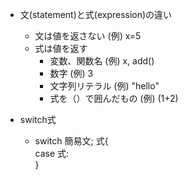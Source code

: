 - 文(statement)と式(expression)の違い
  - 文は値を返さない (例) x=5
  - 式は値を返す   
    - 変数、関数名  (例) x, add()
    - 数字        (例) 3        
    - 文字列リテラル      (例) "hello"
    - 式を（）で囲んだもの   (例) (1+2)

- switch式
  - switch 簡易文; 式{  
case 式:  
}


